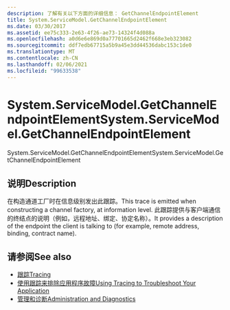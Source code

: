 ```yaml
---
description: 了解有关以下方面的详细信息： GetChannelEndpointElement
title: System.ServiceModel.GetChannelEndpointElement
ms.date: 03/30/2017
ms.assetid: ee75c333-2e63-4f26-ae73-14324f4d088a
ms.openlocfilehash: a0d6e6e869d0a77701665d2462f668e3eb323082
ms.sourcegitcommit: ddf7edb67715a5b9a45e3dd44536dabc153c1de0
ms.translationtype: MT
ms.contentlocale: zh-CN
ms.lasthandoff: 02/06/2021
ms.locfileid: "99633538"
---
```

# <a name="systemservicemodelgetchannelendpointelement"></a><span data-ttu-id="19474-103">System.ServiceModel.GetChannelEndpointElement</span><span class="sxs-lookup"><span data-stu-id="19474-103">System.ServiceModel.GetChannelEndpointElement</span></span>

<span data-ttu-id="19474-104">System.ServiceModel.GetChannelEndpointElement</span><span class="sxs-lookup"><span data-stu-id="19474-104">System.ServiceModel.GetChannelEndpointElement</span></span>  
  
## <a name="description"></a><span data-ttu-id="19474-105">说明</span><span class="sxs-lookup"><span data-stu-id="19474-105">Description</span></span>  

 <span data-ttu-id="19474-106">在构造通道工厂时在信息级别发出此跟踪。</span><span class="sxs-lookup"><span data-stu-id="19474-106">This trace is emitted when constructing a channel factory, at information level.</span></span> <span data-ttu-id="19474-107">此跟踪提供与客户端通信的终结点的说明（例如，远程地址、绑定、协定名称）。</span><span class="sxs-lookup"><span data-stu-id="19474-107">It provides a description of the endpoint the client is talking to (for example, remote address, binding, contract name).</span></span>  
  
## <a name="see-also"></a><span data-ttu-id="19474-108">请参阅</span><span class="sxs-lookup"><span data-stu-id="19474-108">See also</span></span>

- [<span data-ttu-id="19474-109">跟踪</span><span class="sxs-lookup"><span data-stu-id="19474-109">Tracing</span></span>](index.md)
- [<span data-ttu-id="19474-110">使用跟踪来排除应用程序故障</span><span class="sxs-lookup"><span data-stu-id="19474-110">Using Tracing to Troubleshoot Your Application</span></span>](using-tracing-to-troubleshoot-your-application.md)
- [<span data-ttu-id="19474-111">管理和诊断</span><span class="sxs-lookup"><span data-stu-id="19474-111">Administration and Diagnostics</span></span>](../index.md)
